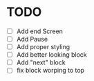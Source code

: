 # TODO
- [ ] Add end Screen
- [ ] Add Pause
- [ ] Add proper styling
- [ ] Add better looking block
- [ ] Add "next" block
- [ ] fix block worping to top
